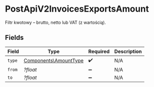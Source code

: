 # PostApiV2InvoicesExportsAmount

Filtr kwotowy – brutto, netto lub VAT (z wartością).


## Fields

| Field                                                          | Type                                                           | Required                                                       | Description                                                    |
| -------------------------------------------------------------- | -------------------------------------------------------------- | -------------------------------------------------------------- | -------------------------------------------------------------- |
| `type`                                                         | [Components\AmountType](../../Models/Components/AmountType.md) | :heavy_check_mark:                                             | N/A                                                            |
| `from`                                                         | *?float*                                                       | :heavy_minus_sign:                                             | N/A                                                            |
| `to`                                                           | *?float*                                                       | :heavy_minus_sign:                                             | N/A                                                            |